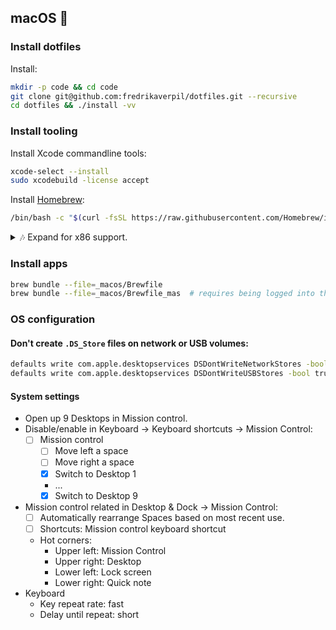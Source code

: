 ## macOS 🍎

### Install dotfiles

Install:

```bash
mkdir -p code && cd code
git clone git@github.com:fredrikaverpil/dotfiles.git --recursive
cd dotfiles && ./install -vv
```

### Install tooling

Install Xcode commandline tools:

```bash
xcode-select --install
sudo xcodebuild -license accept
```

Install [Homebrew](https://brew.sh/):

```bash
/bin/bash -c "$(curl -fsSL https://raw.githubusercontent.com/Homebrew/install/HEAD/install.sh)"
```

<details>
  <summary>🎶 Expand for x86 support.</summary>

When on an arm64 device, homebrew is installed in `/opt/homebrew/bin/brew`. You can install an x64 version in `/usr/local/bin/brew`. See [installers/homebrew.sh](installers/homebrew.sh) for more info.

</details>

### Install apps

```bash
brew bundle --file=_macos/Brewfile
brew bundle --file=_macos/Brewfile_mas  # requires being logged into the App Store
```

### OS configuration

#### Don't create `.DS_Store` files on network or USB volumes:

```bash
defaults write com.apple.desktopservices DSDontWriteNetworkStores -bool true
defaults write com.apple.desktopservices DSDontWriteUSBStores -bool true
```

#### System settings

- Open up 9 Desktops in Mission control.
- Disable/enable in Keyboard → Keyboard shortcuts → Mission Control:
  - [ ] Mission control
    - [ ] Move left a space
    - [ ] Move right a space
    - [x] Switch to Desktop 1
    - ...
    - [x] Switch to Desktop 9
- Mission control related in Desktop & Dock → Mission Control:
  - [ ] Automatically rearrange Spaces based on most recent use.
  - [ ] Shortcuts: Mission control keyboard shortcut
  - Hot corners:
    - Upper left: Mission Control
    - Upper right: Desktop
    - Lower left: Lock screen
    - Lower right: Quick note
- Keyboard
  - Key repeat rate: fast
  - Delay until repeat: short

